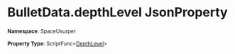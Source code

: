 # BulletData.depthLevel JsonProperty

<small>**Namespace**: SpaceUsurper</small>

<small>**Property Type**: ScriptFunc&lt;[DepthLevel](../DepthLevel.md)&gt;</small>


